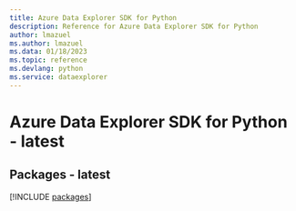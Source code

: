 ```yaml
---
title: Azure Data Explorer SDK for Python
description: Reference for Azure Data Explorer SDK for Python
author: lmazuel
ms.author: lmazuel
ms.data: 01/18/2023
ms.topic: reference
ms.devlang: python
ms.service: dataexplorer
---
```

# Azure Data Explorer SDK for Python - latest
## Packages - latest
[!INCLUDE [packages](data-explorer-index.md)]